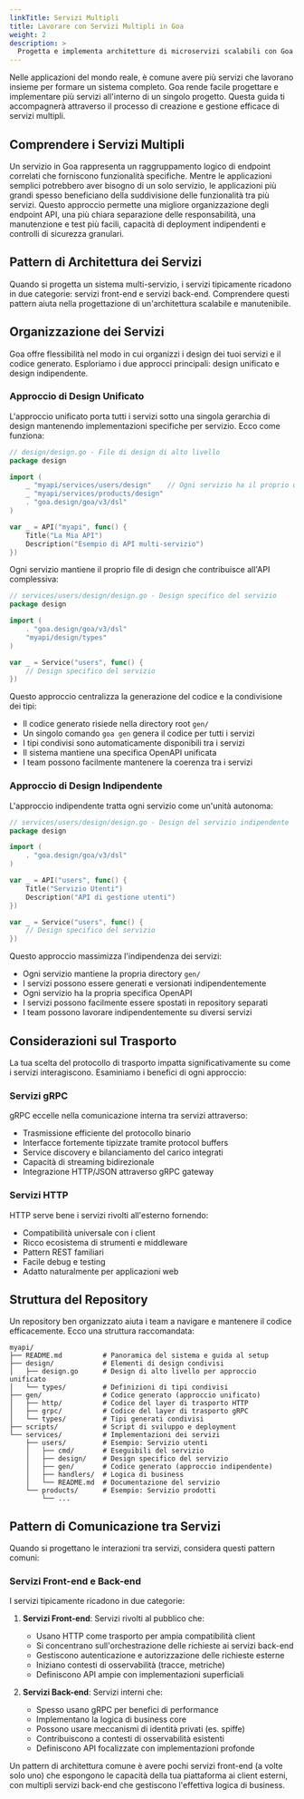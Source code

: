```yaml
---
linkTitle: Servizi Multipli
title: Lavorare con Servizi Multipli in Goa
weight: 2
description: >
  Progetta e implementa architetture di microservizi scalabili con Goa
---
```


Nelle applicazioni del mondo reale, è comune avere più servizi che lavorano insieme
per formare un sistema completo. Goa rende facile progettare e implementare più
servizi all'interno di un singolo progetto. Questa guida ti accompagnerà attraverso il processo di
creazione e gestione efficace di servizi multipli.

## Comprendere i Servizi Multipli

Un servizio in Goa rappresenta un raggruppamento logico di endpoint correlati che forniscono
funzionalità specifiche. Mentre le applicazioni semplici potrebbero aver bisogno di un solo servizio,
le applicazioni più grandi spesso beneficiano della suddivisione delle funzionalità tra più
servizi. Questo approccio permette una migliore organizzazione degli endpoint API, una più chiara
separazione delle responsabilità, una manutenzione e test più facili, capacità di deployment
indipendenti e controlli di sicurezza granulari.

## Pattern di Architettura dei Servizi

Quando si progetta un sistema multi-servizio, i servizi tipicamente ricadono in due categorie:
servizi front-end e servizi back-end. Comprendere questi pattern aiuta nella progettazione
di un'architettura scalabile e manutenibile.

## Organizzazione dei Servizi

Goa offre flessibilità nel modo in cui organizzi i design dei tuoi servizi e il codice
generato. Esploriamo i due approcci principali: design unificato e design indipendente.

### Approccio di Design Unificato

L'approccio unificato porta tutti i servizi sotto una singola gerarchia di design mantenendo
implementazioni specifiche per servizio. Ecco come funziona:

```go
// design/design.go - File di design di alto livello
package design

import (
    _ "myapi/services/users/design"    // Ogni servizio ha il proprio design
    _ "myapi/services/products/design"
    . "goa.design/goa/v3/dsl"
)

var _ = API("myapi", func() {
    Title("La Mia API")
    Description("Esempio di API multi-servizio")
})
```

Ogni servizio mantiene il proprio file di design che contribuisce all'API complessiva:

```go
// services/users/design/design.go - Design specifico del servizio
package design

import (
    . "goa.design/goa/v3/dsl"
    "myapi/design/types"
)

var _ = Service("users", func() {
    // Design specifico del servizio
})
```

Questo approccio centralizza la generazione del codice e la condivisione dei tipi:
- Il codice generato risiede nella directory root `gen/`
- Un singolo comando `goa gen` genera il codice per tutti i servizi
- I tipi condivisi sono automaticamente disponibili tra i servizi
- Il sistema mantiene una specifica OpenAPI unificata
- I team possono facilmente mantenere la coerenza tra i servizi

### Approccio di Design Indipendente

L'approccio indipendente tratta ogni servizio come un'unità autonoma:

```go
// services/users/design/design.go - Design del servizio indipendente
package design

import (
    . "goa.design/goa/v3/dsl"
)

var _ = API("users", func() {
    Title("Servizio Utenti")
    Description("API di gestione utenti")
})

var _ = Service("users", func() {
    // Design specifico del servizio
})
```

Questo approccio massimizza l'indipendenza dei servizi:
- Ogni servizio mantiene la propria directory `gen/`
- I servizi possono essere generati e versionati indipendentemente
- Ogni servizio ha la propria specifica OpenAPI
- I servizi possono facilmente essere spostati in repository separati
- I team possono lavorare indipendentemente su diversi servizi

## Considerazioni sul Trasporto

La tua scelta del protocollo di trasporto impatta significativamente su come i servizi interagiscono.
Esaminiamo i benefici di ogni approccio:

### Servizi gRPC

gRPC eccelle nella comunicazione interna tra servizi attraverso:
- Trasmissione efficiente del protocollo binario
- Interfacce fortemente tipizzate tramite protocol buffers
- Service discovery e bilanciamento del carico integrati
- Capacità di streaming bidirezionale
- Integrazione HTTP/JSON attraverso gRPC gateway

### Servizi HTTP

HTTP serve bene i servizi rivolti all'esterno fornendo:
- Compatibilità universale con i client
- Ricco ecosistema di strumenti e middleware
- Pattern REST familiari
- Facile debug e testing
- Adatto naturalmente per applicazioni web

## Struttura del Repository

Un repository ben organizzato aiuta i team a navigare e mantenere il codice
efficacemente. Ecco una struttura raccomandata:

```
myapi/
├── README.md          # Panoramica del sistema e guida al setup
├── design/            # Elementi di design condivisi
│   ├── design.go      # Design di alto livello per approccio unificato
│   └── types/         # Definizioni di tipi condivisi
├── gen/               # Codice generato (approccio unificato)
│   ├── http/          # Codice del layer di trasporto HTTP
│   ├── grpc/          # Codice del layer di trasporto gRPC
│   └── types/         # Tipi generati condivisi
├── scripts/           # Script di sviluppo e deployment
└── services/          # Implementazioni dei servizi
    ├── users/         # Esempio: Servizio utenti
    │   ├── cmd/       # Eseguibili del servizio
    │   ├── design/    # Design specifico del servizio
    │   ├── gen/       # Codice generato (approccio indipendente)
    │   ├── handlers/  # Logica di business
    │   └── README.md  # Documentazione del servizio
    └── products/      # Esempio: Servizio prodotti
        └── ...
```

## Pattern di Comunicazione tra Servizi

Quando si progettano le interazioni tra servizi, considera questi pattern comuni:

### Servizi Front-end e Back-end

I servizi tipicamente ricadono in due categorie:

1. **Servizi Front-end**: Servizi rivolti al pubblico che:
   - Usano HTTP come trasporto per ampia compatibilità client
   - Si concentrano sull'orchestrazione delle richieste ai servizi back-end
   - Gestiscono autenticazione e autorizzazione delle richieste esterne
   - Iniziano contesti di osservabilità (tracce, metriche)
   - Definiscono API ampie con implementazioni superficiali

2. **Servizi Back-end**: Servizi interni che:
   - Spesso usano gRPC per benefici di performance
   - Implementano la logica di business core
   - Possono usare meccanismi di identità privati (es. spiffe)
   - Contribuiscono a contesti di osservabilità esistenti
   - Definiscono API focalizzate con implementazioni profonde

Un pattern di architettura comune è avere pochi servizi front-end (a volte solo uno)
che espongono le capacità della tua piattaforma ai client esterni, con multipli servizi
back-end che gestiscono l'effettiva logica di business. 